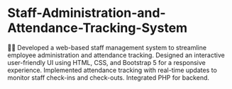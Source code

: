 # Staff-Administration-and-Attendance-Tracking-System
 🚀🔥 Developed a web-based staff management system to streamline employee administration and attendance tracking. Designed an interactive user-friendly UI using HTML, CSS, and Bootstrap 5 for a responsive experience. Implemented attendance tracking with real-time updates to monitor staff check-ins and check-outs. Integrated PHP for backend.
